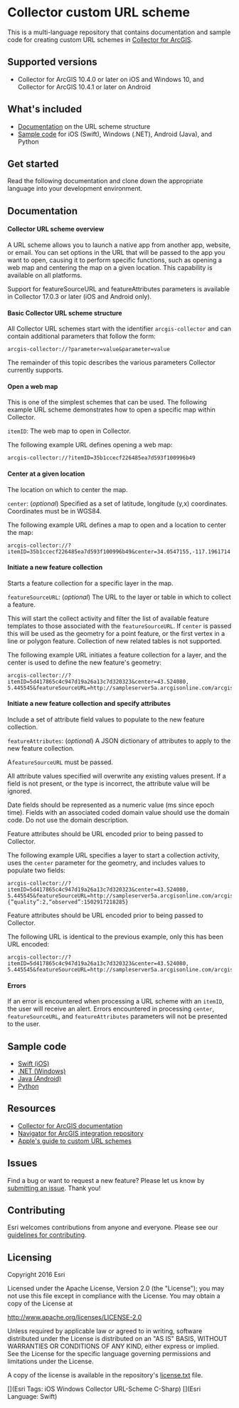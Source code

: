 # Collector custom URL scheme

This is a multi-language repository that contains documentation and sample code for creating custom URL schemes in [Collector for ArcGIS](http://doc.arcgis.com/en/collector/).

## Supported versions

* Collector for ArcGIS 10.4.0 or later on iOS and Windows 10, and Collector for ArcGIS 10.4.1 or later on Android

## What's included

* [Documentation](#documentation) on the URL scheme structure
* [Sample code](#sample) for iOS (Swift), Windows (.NET), Android (Java), and Python

## Get started

Read the following documentation and clone down the appropriate language into your development environment.
<a name="documentation"></a>

## Documentation

#### Collector URL scheme overview

A URL scheme allows you to launch a native app from another app, website, or email. You can set options in the URL that will be passed to the app you want to open, causing it to perform specific functions, such as opening a web map and centering the map on a given location.  This capability is available on all platforms.

Support for featureSourceURL and featureAttributes parameters is available in Collector 17.0.3 or later (iOS and Android only).

#### Basic Collector URL scheme structure

All Collector URL schemes start with the identifier `arcgis-collector` and can contain additional parameters that follow the form:

`
arcgis-collector://?parameter=value&parameter=value
`

The remainder of this topic describes the various parameters Collector currently supports.

#### Open a web map 

This is one of the simplest schemes that can be used. The following example URL scheme demonstrates how to open a specific map within Collector.

`itemID`: The web map to open in Collector.  

The following example URL defines opening a web map:

```
arcgis-collector://?itemID=35b1ccecf226485ea7d593f100996b49 
```

#### Center at a given location

The location on which to center the map.  

`center`: (*optional*) Specified as a set of latitude, longitude (y,x) coordinates. Coordinates must be in WGS84. 

The following example URL defines a map to open and a location to center the map:

```
arcgis-collector://?itemID=35b1ccecf226485ea7d593f100996b49&center=34.0547155,-117.1961714
```

#### Initiate a new feature collection 

Starts a feature collection for a specific layer in the map.

`featureSourceURL`: (*optional*) The URL to the layer or table in which to collect a feature.


This will start the collect activity and filter the list of available feature templates to those associated with the `featureSourceURL`. 
If `center` is passed this will be used as the geometry for a point feature, or the first vertex in a line or polygon feature.  Collection of new related tables is not supported.

The following example URL initiates a feature collection for a layer, and the center is used to define the new feature's geometry:

```
arcgis-collector://?itemID=5d417865c4c947d19a26a13c7d320323&center=43.524080, 5.445545&featureSourceURL=http://sampleserver5a.arcgisonline.com/arcgis/rest/services/LocalGovernment/Recreation/FeatureServer/0
```

#### Initiate a new feature collection and specify attributes

Include a set of attribute field values to populate to the new feature collection.  

`featureAttributes`: (*optional*) A JSON dictionary of attributes to apply to the new feature collection.

A`featureSourceURL` must be passed.

All attribute values specified will overwrite any existing values present.  If a field is not present, or the type is incorrect, the attribute value will be ignored.

Date fields should be represented as a numeric value (ms since epoch time). Fields with an associated coded domain value should use the domain code.  Do not use the domain description.

Feature attributes should be URL encoded prior to being passed to Collector. 

The following example URL specifies a layer to start a collection activity, uses the `center` parameter for the geometry, and includes values to populate two fields:

```
arcgis-collector://?itemID=5d417865c4c947d19a26a13c7d320323&center=43.524080, 5.445545&featureSourceURL=http://sampleserver5a.arcgisonline.com/arcgis/rest/services/LocalGovernment/Recreation/FeatureServer/0&featureAttributes={”quality”:2,“observed”:1502917218285}
```

Feature attributes should be URL encoded prior to being passed to Collector. 

The following URL is identical to the previous example, only this has been URL encoded:

```
arcgis-collector://?itemID=5d417865c4c947d19a26a13c7d320323&center=43.524080, 5.445545&featureSourceURL=http://sampleserver5a.arcgisonline.com/arcgis/rest/services/LocalGovernment/Recreation/FeatureServer/0&featureAttributes=%7B%22quality%22:2,%22observed%22:1502917218285%7D
```

#### Errors
If an error is encountered when processing a URL scheme with an `itemID`, the user will receive an alert.  Errors encountered in processing `center`, `featureSourceURL`, and `featureAttributes` parameters will not be presented to the user.
<a name="sample"></a>

## Sample code

* [Swift (iOS)](https://github.com/Esri/collector-integration/tree/master/src/Swift)
* [.NET (Windows)](https://github.com/Esri/collector-integration/tree/master/src/dotnet)
* [Java (Android)](https://github.com/Esri/collector-integration/tree/master/src/java)
* [Python](https://github.com/Esri/collector-integration/tree/master/src/Python)

## Resources

* [Collector for ArcGIS documentation](http://doc.arcgis.com/en/collector/)
* [Navigator for ArcGIS integration repository](https://github.com/Esri/navigator-integration)
* [Apple's guide to custom URL schemes](https://developer.apple.com/library/ios/featuredarticles/iPhoneURLScheme_Reference/Introduction/Introduction.html#//apple_ref/doc/uid/TP40007899)

## Issues

Find a bug or want to request a new feature? Please let us know by [submitting an issue](https://github.com/Esri/collector-integration/issues/new). Thank you!

## Contributing

Esri welcomes contributions from anyone and everyone. Please see our [guidelines for contributing](https://github.com/esri/contributing).

## Licensing
Copyright 2016 Esri

Licensed under the Apache License, Version 2.0 (the "License");
you may not use this file except in compliance with the License.
You may obtain a copy of the License at

   http://www.apache.org/licenses/LICENSE-2.0

Unless required by applicable law or agreed to in writing, software
distributed under the License is distributed on an "AS IS" BASIS,
WITHOUT WARRANTIES OR CONDITIONS OF ANY KIND, either express or implied.
See the License for the specific language governing permissions and
limitations under the License.

A copy of the license is available in the repository's [license.txt]( https://raw.github.com/Esri/collector-integration/master/license.txt) file.

[](Esri Tags: iOS Windows Collector URL-Scheme C-Sharp)
[](Esri Language: Swift)

